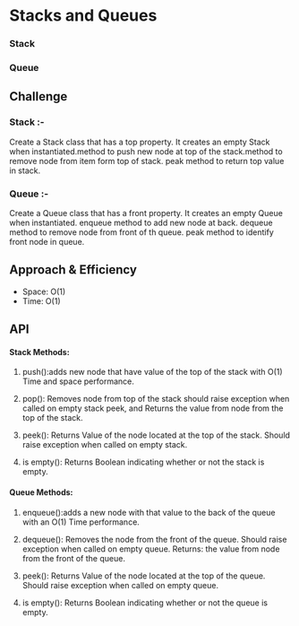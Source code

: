 # Stacks and Queues
<!-- Short summary or background information -->
### Stack


### Queue



## Challenge

### Stack :-
Create a Stack class that has a top property. It creates an empty Stack when instantiated.method to push new node at top of the stack.method to remove node from item form top of stack. peak method to return top value in stack.

### Queue :-

Create a Queue class that has a front property. It creates an empty Queue when instantiated. enqueue method to add new node at back. dequeue method to remove node from front of th queue. peak method to identify front node in queue.



## Approach & Efficiency

- Space: O(1)
- Time: O(1)

## API


#### Stack Methods:

1. push():adds  new node  that have  value of the top of the stack with  O(1) Time and space performance.

2. pop(): Removes  node from  top of the stack should raise exception when called on empty stack peek, and Returns the value from node from the top of the stack.

2. peek(): Returns Value of the node located at the top of the stack. Should raise exception when called on empty stack.

4. is empty(): Returns Boolean indicating whether or not the stack is empty.

#### Queue Methods:

1. enqueue():adds a new node with that value to the back of the queue with an O(1) Time performance.

2. dequeue(): Removes the node from the front of the queue. Should raise exception when called on empty queue. Returns: the value from node from the front of the queue.

3. peek(): Returns Value of the node located at the top of the queue. Should raise exception when called on empty queue.

3. is empty(): Returns Boolean indicating whether or not the queue is empty.